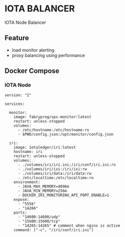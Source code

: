 # IOTA BALANCER

IOTA Node Balancer

## Feature

* load monitor alerting
* proxy balancing using performance

## Docker Compose

### IOTA Node

```
version: "2"

services:

  monitor:
    image: fabryprog/vps-monitor:latest
    restart: unless-stopped 
    volumes:
      - /etc/hostname:/etc/hostname:ro
      - $PWD/config.json:/opt/monitor/config.json

  iri:
    image: iotaledger/iri:latest
    hostname: iri
    restart: unless-stopped
    volumes:
      - ./volumes/iri/iri.ini:/iri/conf/iri.ini:ro
      - ./volumes/iri/ixi:/iri/ixi:rw
      - ./volumes/iri/data:/iri/data:rw
      - /etc/localtime:/etc/localtime:ro
    environment:
      - JAVA_MAX_MEMORY=4096m
      - JAVA_MIN_MEMORY=256m
      - DOCKER_IRI_MONITORING_API_PORT_ENABLE=1
    expose:
      - "5556"
      - "14266"
    ports:
      - "14600:14600/udp"
      - "15600:15600/tcp"
      - "14265:14265" # comment when nginx is active
    command: ["-c", "/iri/conf/iri.ini"]
```

